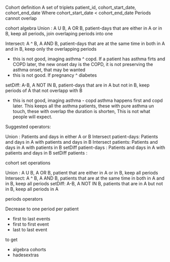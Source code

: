 

Cohort definition 
A set of triplets patient_id, cohort_start_date, cohort_end_date
Where cohort_start_date < cohort_end_date
Periods cannot overlap

cohort algebra
Union : A U B, A OR B, 
patient-days that are either in A or in B, 
keep all periods, join overlaping periods into one


Intersect: A ^ B, A AND B, 
patient-days that are at the same time in both in A and in B, 
keep only the overlapping periods
- this is not good, imaging asthma ^ copd. If a patient has asthma firts and COPD later, the new onset day is the COPD, it is not preserving the asthma onset, that may be wanted
- this is not good. If pregnancy ^ diabetes


setDiff: A-B, A NOT IN B, 
patient-days that are in A but not in B, 
keep periods of A that not overlapp with B
- this is not good, imaging asthma - copd asthma happens first and copd later. This keeps all the asthma patients, these with pure asthma un touch, these with overlap the duration is shorten, This is not what people will expect. 


Suggested operators:

Union : Patients and days in either A or B
Intersect patient-days: Patients and days in A with patients and days in B
Intersect patients: Patients and days in A with patients in B
setDiff patient-days : Patients and days in A with patients and days in B
setDiff patients :



cohort set operations 

Union : A U B, A OR B, patient that are either in A or in B, keep all periods
Intersect: A ^ B, A AND B, patients that are at the same time in both in A and in B, keep all periods
setDiff: A-B, A NOT IN B, patients that are in A but not in B, keep all periods in A


periods operators

Decrease to one period per patient

- first to last events 
- first to first event 
- last to last event 






to get 
- algebra cohorts
- hadesextras






